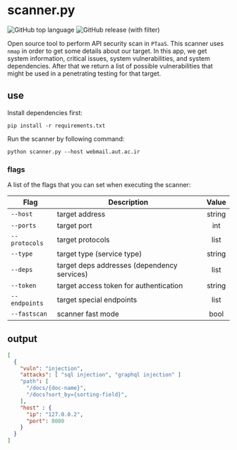 # scanner.py

![GitHub top language](https://img.shields.io/github/languages/top/apt-tool/apt-scanner)
![GitHub release (with filter)](https://img.shields.io/github/v/release/apt-tool/apt-scanner)

Open source tool to perform API security scan in ```PTaaS```. This scanner uses ```nmap``` in order
to get some details about our target. In this app, we get system information, critical issues, system vulnerabilities,
and system dependencies. After that we return a list of possible vulnerabilities that might be used in a penetrating testing
for that target.

## use

Install dependencies first:

```shell
pip install -r requirements.txt
```

Run the scanner by following command:

```shell
python scanner.py --host webmail.aut.ac.ir
```

### flags

A list of the flags that you can set when executing the scanner:

| Flag     | Description | Value |
| -------- | ----------- | :---: |
| ```--host``` | target address | string |
| ```--ports``` | target port | int |
| ```--protocols``` | target protocols | list |
| ```--type``` | target type (service type) | string |
| ```--deps``` | target deps addresses (dependency services) | list |
| ```--token``` | target access token for authentication | string |
| ```--endpoints``` | target special endpoints | list |
| ```--fastscan``` | scanner fast mode | bool |

## output

```json
[
  {
    "vuln": "injection",
    "attacks": [ "sql injection", "graphql injection" ]
    "path": [
      "/docs/{doc-name}",
      "/docs?sort_by={sorting-field}",
    ],
    "host" : {
      "ip": "127.0.0.2",
      "port": 8080
    }
  }
]
```
